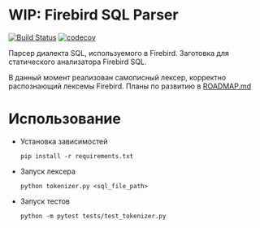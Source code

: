 # WIP: Firebird SQL Parser

[![Build Status](https://travis-ci.org/anegramotnov/firebird_parser.svg?branch=master)](https://travis-ci.org/anegramotnov/firebird_parser)
[![codecov](https://codecov.io/gh/anegramotnov/firebird_parser/branch/master/graph/badge.svg)](https://codecov.io/gh/anegramotnov/firebird_parser)


Парсер диалекта SQL, используемого в Firebird. Заготовка для статического анализатора Firebird SQL.

В данный момент реализован самописный лексер, корректно распознающий лексемы Firebird. Планы по развитию в [ROADMAP.md](/ROADMAP.md)

# Использование

* Установка зависимостей
  ```
  pip install -r requirements.txt
  ```
* Запуск лексера
  ```
  python tokenizer.py <sql_file_path>
  ```
* Запуск тестов
  ```
  python -m pytest tests/test_tokenizer.py
  ```

